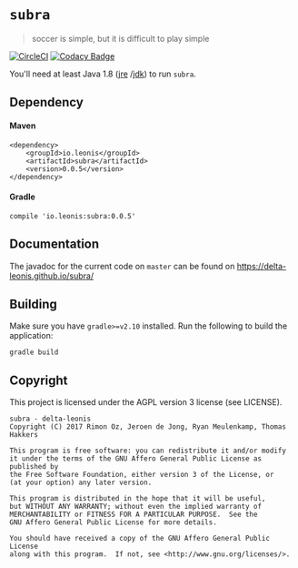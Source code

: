 # `subra`
>soccer is simple, but it is difficult to play simple

[![CircleCI](https://circleci.com/gh/delta-leonis/subra.svg?style=svg)](https://circleci.com/gh/delta-leonis/subra)
[![Codacy Badge](https://api.codacy.com/project/badge/Grade/b6afbe5d52da40ac8478d42bb84af7b5)](https://www.codacy.com/app/delta-leonis/subra?utm_source=github.com&amp;utm_medium=referral&amp;utm_content=delta-leonis/subra&amp;utm_campaign=Badge_Grade)

You'll need at least Java 1.8 ([jre](https://www.java.com/download/)
/[jdk](http://www.oracle.com/technetwork/java/javase/downloads/index-jsp-138363.html))
to run `subra`.

## Dependency

#### Maven

```
<dependency>
    <groupId>io.leonis</groupId>
    <artifactId>subra</artifactId>
    <version>0.0.5</version>
</dependency>
```

#### Gradle

```
compile 'io.leonis:subra:0.0.5'
```

## Documentation

The javadoc for the current code on `master` can be found on https://delta-leonis.github.io/subra/

## Building

Make sure you have `gradle>=v2.10` installed. Run the following to build the application:

```
gradle build
```

## Copyright

This project is licensed under the AGPL version 3 license (see LICENSE).

```
subra - delta-leonis
Copyright (C) 2017 Rimon Oz, Jeroen de Jong, Ryan Meulenkamp, Thomas Hakkers

This program is free software: you can redistribute it and/or modify
it under the terms of the GNU Affero General Public License as published by
the Free Software Foundation, either version 3 of the License, or
(at your option) any later version.

This program is distributed in the hope that it will be useful,
but WITHOUT ANY WARRANTY; without even the implied warranty of
MERCHANTABILITY or FITNESS FOR A PARTICULAR PURPOSE.  See the
GNU Affero General Public License for more details.

You should have received a copy of the GNU Affero General Public License
along with this program.  If not, see <http://www.gnu.org/licenses/>.
```
